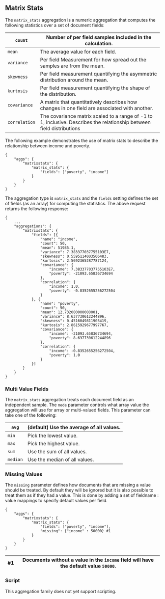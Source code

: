 ## Matrix Stats

The `matrix_stats` aggregation is a numeric aggregation that computes the following statistics over a set of document fields:

`count`| Number of per field samples included in the calculation.     
---|---    
`mean`| The average value for each field.     
`variance`| Per field Measurement for how spread out the samples are from the mean.     
`skewness`| Per field measurement quantifying the asymmetric distribution around the mean.     
`kurtosis`| Per field measurement quantifying the shape of the distribution.     
`covariance`| A matrix that quantitatively describes how changes in one field are associated with another.     
`correlation`| The covariance matrix scaled to a range of -1 to 1, inclusive. Describes the relationship between field distributions   
  
The following example demonstrates the use of matrix stats to describe the relationship between income and poverty.
    
    
    {
        "aggs": {
            "matrixstats": {
                "matrix_stats": {
                    "fields": ["poverty", "income"]
                }
            }
        }
    }

The aggregation type is `matrix_stats` and the `fields` setting defines the set of fields (as an array) for computing the statistics. The above request returns the following response:
    
    
    {
        ...
        "aggregations": {
            "matrixstats": {
                "fields": [{
                    "name": "income",
                    "count": 50,
                    "mean": 51985.1,
                    "variance": 7.383377037755103E7,
                    "skewness": 0.5595114003506483,
                    "kurtosis": 2.5692365287787124,
                    "covariance": {
                        "income": 7.383377037755103E7,
                        "poverty": -21093.65836734694
                    },
                    "correlation": {
                        "income": 1.0,
                        "poverty": -0.8352655256272504
                    }
                }, {
                    "name": "poverty",
                    "count": 50,
                    "mean": 12.732000000000001,
                    "variance": 8.637730612244896,
                    "skewness": 0.4516049811903419,
                    "kurtosis": 2.8615929677997767,
                    "covariance": {
                        "income": -21093.65836734694,
                        "poverty": 8.637730612244896
                    },
                    "correlation": {
                        "income": -0.8352655256272504,
                        "poverty": 1.0
                    }
                }]
            }
        }
    }

### Multi Value Fields

The `matrix_stats` aggregation treats each document field as an independent sample. The `mode` parameter controls what array value the aggregation will use for array or multi-valued fields. This parameter can take one of the following:

`avg`| (default) Use the average of all values.     
---|---    
`min`| Pick the lowest value.     
`max`| Pick the highest value.     
`sum`| Use the sum of all values.     
`median`| Use the median of all values.   
  
### Missing Values

The `missing` parameter defines how documents that are missing a value should be treated. By default they will be ignored but it is also possible to treat them as if they had a value. This is done by adding a set of fieldname : value mappings to specify default values per field.
    
    
    {
        "aggs": {
            "matrixstats": {
                "matrix_stats": {
                    "fields": ["poverty", "income"],
                    "missing": {"income" : 50000} #1
                }
            }
        }
    }

#1| Documents without a value in the `income` field will have the default value `50000`.     
---|---  
  
### Script

This aggregation family does not yet support scripting.
